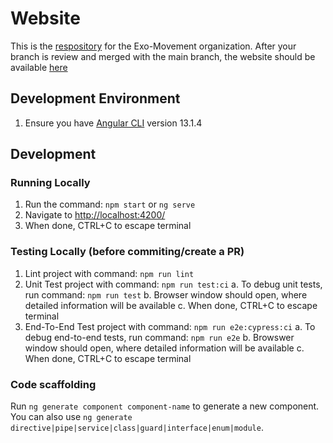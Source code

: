 # Website

This is the [respository](https://github.com/ExoMovement/website) for the Exo-Movement organization. After your branch is review and merged with the main branch, the website should be available [here](https://exomovement.github.io/website/)

## Development Environment

1. Ensure you have [Angular CLI](https://github.com/angular/angular-cli) version 13.1.4

## Development

### Running Locally
1. Run the command: `npm start` or `ng serve`
2. Navigate to [http://localhost:4200/](http://localhost:4200/)
3. When done, CTRL+C to escape terminal

### Testing Locally (before commiting/create a PR)
1. Lint project with command: `npm run lint`
2. Unit Test project with command: `npm run test:ci`
   a. To debug unit tests, run command: `npm run test`
   b. Browser window should open, where detailed information will be available
   c. When done, CTRL+C to escape terminal
3. End-To-End Test project with command: `npm run e2e:cypress:ci`
   a. To debug end-to-end tests, run command: `npm run e2e`
   b. Browswer window should open, where detailed information will be available
   c. When done, CTRL+C to escape terminal

### Code scaffolding

Run `ng generate component component-name` to generate a new component. You can also use `ng generate directive|pipe|service|class|guard|interface|enum|module`.